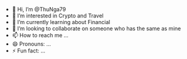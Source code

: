 - 👋 Hi, I’m @ThuNga79
- 👀 I’m interested in Crypto and Travel
- 🌱 I’m currently learning about Financial 
- 💞️ I’m looking to collaborate on someone who has the same as mine
- 📫 How to reach me ...
- 😄 Pronouns: ...
- ⚡ Fun fact: ...

<!---
ThuNga79/ThuNga79 is a ✨ special ✨ repository because its `README.md` (this file) appears on your GitHub profile.
You can click the Preview link to take a look at your changes.
--->
